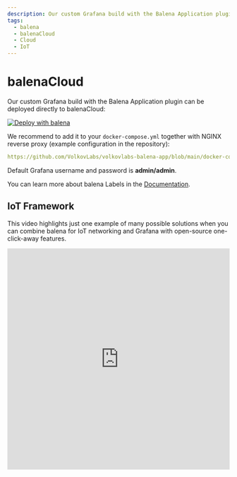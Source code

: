 ```yaml
---
description: Our custom Grafana build with the Balena Application plugin can be deployed directly to balenaCloud.
tags:
  - balena
  - balenaCloud
  - Cloud
  - IoT
---
```


# balenaCloud

Our custom Grafana build with the Balena Application plugin can be deployed directly to balenaCloud:

[![Deploy with balena](https://balena.io/deploy.svg)](https://dashboard.balena-cloud.com/deploy?repoUrl=https://github.com/volkovlabs/volkovlabs-balena-app)

We recommend to add it to your `docker-compose.yml` together with NGINX reverse proxy (example configuration in the repository):

```yaml reference
https://github.com/VolkovLabs/volkovlabs-balena-app/blob/main/docker-compose.yml
```

Default Grafana username and password is **admin/admin**.

You can learn more about balena Labels in the [Documentation](https://www.balena.io/docs/reference/supervisor/docker-compose/#labels).

## IoT Framework

This video highlights just one example of many possible solutions when you can combine balena for IoT networking and Grafana with open-source one-click-away features.

<iframe width="100%" height="500" src="https://www.youtube.com/embed/zf98C3lux54" title="IoT Framework based on balena and Grafana | Open source Grafana plugins" frameBorder="0" allow="accelerometer; autoplay; clipboard-write; encrypted-media; gyroscope; picture-in-picture" allowFullScreen></iframe>
